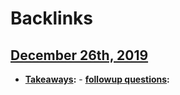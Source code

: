 
# Backlinks
## [December 26th, 2019](<December 26th, 2019.md>)
- **[Takeaways](<Takeaways.md>):**
                - **[followup questions](<followup questions.md>):**

